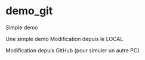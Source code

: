 # demo_git
Simple demo

Une simple demo
Modification depuis le LOCAL

Modification depuis GitHub (pour simuler un autre PC)

